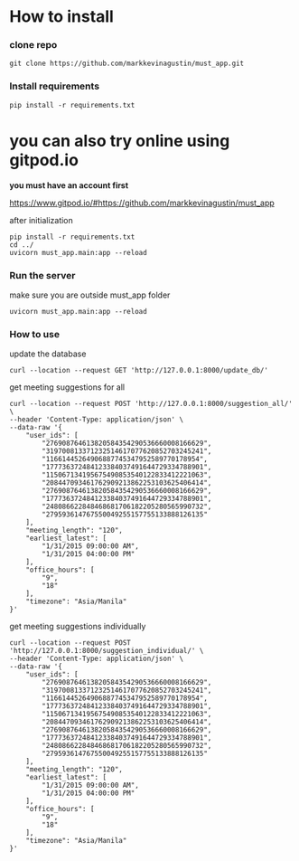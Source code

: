 # How to install

### clone repo

```console
git clone https://github.com/markkevinagustin/must_app.git
```

### Install requirements

```console
pip install -r requirements.txt
```

# you can also try online using gitpod.io
**you must have an account first**

https://www.gitpod.io/#https://github.com/markkevinagustin/must_app

after initialization
```console
pip install -r requirements.txt
cd ../
uvicorn must_app.main:app --reload
```

### Run the server

make sure you are outside must_app folder

```console
uvicorn must_app.main:app --reload
```

### How to use

update the database
```console
curl --location --request GET 'http://127.0.0.1:8000/update_db/'
```

get meeting suggestions for all

```console
curl --location --request POST 'http://127.0.0.1:8000/suggestion_all/' \
--header 'Content-Type: application/json' \
--data-raw '{
    "user_ids": [
        "276908764613820584354290536660008166629",
        "319700813371232514617077620852703245241",
        "11661445264906887745347952589770178954",
        "177736372484123384037491644729334788901",
        "115067134195675490853540122833412221063",
        "208447093461762909213862253103625406414",
        "276908764613820584354290536660008166629",
        "177736372484123384037491644729334788901",
        "248086622848468681706182205280565990732",
        "279593614767550049255157755133888126135"
    ],
    "meeting_length": "120",
    "earliest_latest": [
        "1/31/2015 09:00:00 AM",
        "1/31/2015 04:00:00 PM"
    ],
    "office_hours": [
        "9",
        "18"
    ],
    "timezone": "Asia/Manila"
}'
```

get meeting suggestions individually


```console
curl --location --request POST 'http://127.0.0.1:8000/suggestion_individual/' \
--header 'Content-Type: application/json' \
--data-raw '{
    "user_ids": [
        "276908764613820584354290536660008166629",
        "319700813371232514617077620852703245241",
        "11661445264906887745347952589770178954",
        "177736372484123384037491644729334788901",
        "115067134195675490853540122833412221063",
        "208447093461762909213862253103625406414",
        "276908764613820584354290536660008166629",
        "177736372484123384037491644729334788901",
        "248086622848468681706182205280565990732",
        "279593614767550049255157755133888126135"
    ],
    "meeting_length": "120",
    "earliest_latest": [
        "1/31/2015 09:00:00 AM",
        "1/31/2015 04:00:00 PM"
    ],
    "office_hours": [
        "9",
        "18"
    ],
    "timezone": "Asia/Manila"
}'
```

